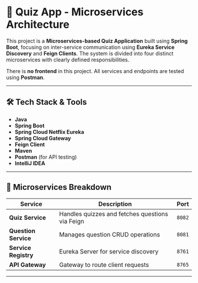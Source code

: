 # 🧠 Quiz App - Microservices Architecture

This project is a **Microservices-based Quiz Application** built using **Spring Boot**, focusing on inter-service communication using **Eureka Service Discovery** and **Feign Clients**. The system is divided into four distinct microservices with clearly defined responsibilities.

There is **no frontend** in this project. All services and endpoints are tested using **Postman**.

---

## 🛠️ Tech Stack & Tools

- **Java**
- **Spring Boot**
- **Spring Cloud Netflix Eureka**
- **Spring Cloud Gateway**
- **Feign Client**
- **Maven**
- **Postman** (for API testing)
- **IntelliJ IDEA**

---

## 🧩 Microservices Breakdown

| Service           | Description                         | Port  |
|------------------|-------------------------------------|-------|
| **Quiz Service**      | Handles quizzes and fetches questions via Feign | `8082` |
| **Question Service**  | Manages question CRUD operations        | `8081` |
| **Service Registry**  | Eureka Server for service discovery     | `8761` |
| **API Gateway**       | Gateway to route client requests        | `8765` |

---



